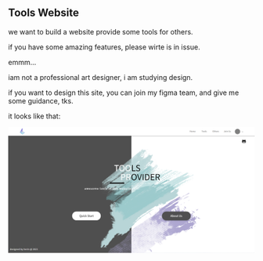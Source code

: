 ## Tools Website

we want to build a website provide some tools for others.

if you have some amazing features, please wirte is in issue.

emmm... 

iam not a professional art designer, i am studying design.

if you want to design this site, you can join my figma team, and give me some guidance, tks.

it looks like that:

![home](https://github.com/kilicmu/Tools-WebSite/blob/main/docs/assets/home.png)
